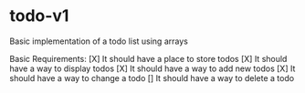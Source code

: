 # todo-v1
Basic implementation of a todo list using arrays

Basic Requirements:
[X] It should have a place to store todos
[X] It should have a way to display todos
[X] It should have a way to add new todos
[X] It should have a way to change a todo
[]  It should have a way to delete a todo
